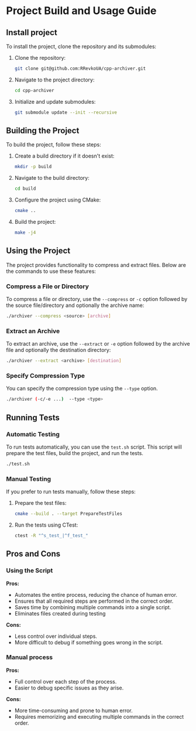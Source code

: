 # Project Build and Usage Guide

## Install project

To install the project, clone the repository and its submodules:

1. Clone the repository:
    ```bash
    git clone git@github.com:RRevkoUA/cpp-archiver.git
    ```

2. Navigate to the project directory:
    ```bash
    cd cpp-archiver
    ```

3. Initialize and update submodules:
    ```bash
    git submodule update --init --recursive
    ```
    
## Building the Project

To build the project, follow these steps:

1. Create a build directory if it doesn't exist:
    ```bash
    mkdir -p build
    ```

2. Navigate to the build directory:
    ```bash
    cd build
    ```

3. Configure the project using CMake:
    ```bash
    cmake ..
    ```

4. Build the project:
    ```bash
    make -j4
    ```

## Using the Project

The project provides functionality to compress and extract files. Below are the commands to use these features:

### Compress a File or Directory

To compress a file or directory, use the `--compress` or `-c` option followed by the source file/directory and optionally the archive name:

```bash
./archiver --compress <source> [archive]
```

### Extract an Archive

To extract an archive, use the `--extract` or `-e` option followed by the archive file and optionally the destination directory:

```bash
./archiver --extract <archive> [destination]
```

### Specify Compression Type

You can specify the compression type using the `--type` option. 

```bash
./archiver (-c/-e ...)  --type <type>
```

## Running Tests

### Automatic Testing

To run tests automatically, you can use the `test.sh` script. This script will prepare the test files, build the project, and run the tests.

```bash
./test.sh
```

### Manual Testing

If you prefer to run tests manually, follow these steps:

1. Prepare the test files:
    ```bash
    cmake --build . --target PrepareTestFiles
    ```

2. Run the tests using CTest:
    ```bash
    ctest -R "^s_test_|^f_test_"
    ```

## Pros and Cons

### Using the Script

**Pros:**
- Automates the entire process, reducing the chance of human error.
- Ensures that all required steps are performed in the correct order.
- Saves time by combining multiple commands into a single script.
- Eliminates files created during testing

**Cons:**
- Less control over individual steps.
- More difficult to debug if something goes wrong in the script.

### Manual process

**Pros:**
- Full control over each step of the process.
- Easier to debug specific issues as they arise.

**Cons:**
- More time-consuming and prone to human error.
- Requires memorizing and executing multiple commands in the correct order.